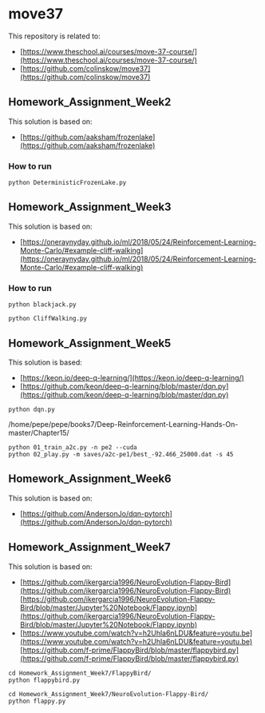 # move37

This repository is related to:
* [https://www.theschool.ai/courses/move-37-course/](https://www.theschool.ai/courses/move-37-course/)
* [https://github.com/colinskow/move37](https://github.com/colinskow/move37)

## Homework_Assignment_Week2

This solution is based on:
* [https://github.com/aaksham/frozenlake](https://github.com/aaksham/frozenlake)

### How to run
```
python DeterministicFrozenLake.py
```

## Homework_Assignment_Week3

This solution is based on:
* [https://oneraynyday.github.io/ml/2018/05/24/Reinforcement-Learning-Monte-Carlo/#example-cliff-walking](https://oneraynyday.github.io/ml/2018/05/24/Reinforcement-Learning-Monte-Carlo/#example-cliff-walking)

### How to run
```
python blackjack.py

python CliffWalking.py
```

## Homework_Assignment_Week5

This solution is based:
* [https://keon.io/deep-q-learning/](https://keon.io/deep-q-learning/)
* [https://github.com/keon/deep-q-learning/blob/master/dqn.py](https://github.com/keon/deep-q-learning/blob/master/dqn.py)

```
python dqn.py
```

/home/pepe/pepe/books7/Deep-Reinforcement-Learning-Hands-On-master/Chapter15/
```
python 01_train_a2c.py -n pe2 --cuda
python 02_play.py -m saves/a2c-pe1/best_-92.466_25000.dat -s 45
```

## Homework_Assignment_Week6

This solution is based on:
* [https://github.com/AndersonJo/dqn-pytorch](https://github.com/AndersonJo/dqn-pytorch)

## Homework_Assignment_Week7

This solution is based on:
* [https://github.com/ikergarcia1996/NeuroEvolution-Flappy-Bird](https://github.com/ikergarcia1996/NeuroEvolution-Flappy-Bird)  
  [https://github.com/ikergarcia1996/NeuroEvolution-Flappy-Bird/blob/master/Jupyter%20Notebook/Flappy.ipynb](https://github.com/ikergarcia1996/NeuroEvolution-Flappy-Bird/blob/master/Jupyter%20Notebook/Flappy.ipynb)
* [https://www.youtube.com/watch?v=h2Uhla6nLDU&feature=youtu.be](https://www.youtube.com/watch?v=h2Uhla6nLDU&feature=youtu.be)  
  [https://github.com/f-prime/FlappyBird/blob/master/flappybird.py](https://github.com/f-prime/FlappyBird/blob/master/flappybird.py)

```
cd Homework_Assignment_Week7/FlappyBird/
python flappybird.py
```

```
cd Homework_Assignment_Week7/NeuroEvolution-Flappy-Bird/
python flappy.py
```
